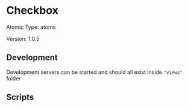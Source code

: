 # Checkbox

Atomic Type: atoms

Version: 1.0.5

## Development

Development servers can be started and should all exist inside `"views"` folder

## Scripts
